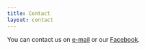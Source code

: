 ```yaml
---
title: Contact
layout: contact
---
```


You can contact us on [e-mail](mailto:info@rudickamladez.cz) or our [Facebook](https://www.facebook.com/rudicka.mladez/).